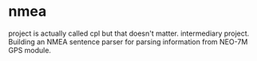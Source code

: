 # nmea 

project is actually called cpl but that doesn't matter. intermediary project. Building an 
NMEA sentence parser for parsing information from NEO-7M GPS module.

